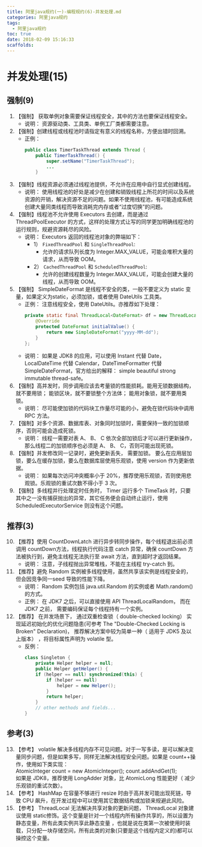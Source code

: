 ```yaml
---
title: 阿里java规约(一)-编程规约(6)-并发处理.md
categories: 阿里java规约
tags:
  - 阿里java规约
toc: true
date: 2018-02-09 15:16:33
scaffolds:
---
```


# 并发处理(15)
## 强制(9)
1. 【强制】 获取单例对象需要保证线程安全，其中的方法也要保证线程安全。
    * 说明： 资源驱动类、工具类、单例工厂类都需要注意。
2. 【强制】创建线程或线程池时请指定有意义的线程名称，方便出错时回溯。
    * 正例：
        ```java
        public class TimerTaskThread extends Thread {
            public TimerTaskThread() {
                super.setName("TimerTaskThread");
                ...
            }
        ```
3. 【强制】线程资源必须通过线程池提供，不允许在应用中自行显式创建线程。
    * 说明： 使用线程池的好处是减少在创建和销毁线程上所花的时间以及系统资源的开销，解决资源不足的问题。如果不使用线程池，有可能造成系统创建大量同类线程而导致消耗完内存或者“过度切换”的问题。
4. 【强制】线程池不允许使用 Executors 去创建，而是通过 ThreadPoolExecutor 的方式，这样的处理方式让写的同学更加明确线程池的运行规则，规避资源耗尽的风险。
    * 说明： Executors 返回的线程池对象的弊端如下：
        * 1） `FixedThreadPool` 和 `SingleThreadPool`:
            * 允许的请求队列长度为 Integer.MAX_VALUE，可能会堆积大量的请求，从而导致 OOM。
        * 2） `CachedThreadPool` 和 `ScheduledThreadPool`:
            * 允许的创建线程数量为 Integer.MAX_VALUE，可能会创建大量的线程，从而导致 OOM。
5. 【强制】 SimpleDateFormat 是线程不安全的类，一般不要定义为 static 变量，如果定义为static，必须加锁，或者使用 DateUtils 工具类。
    * 正例： 注意线程安全，使用 DateUtils。亦推荐如下处理：
        ```java
        private static final ThreadLocal<DateFormat> df = new ThreadLocal<DateFormat>() {
            @Override
            protected DateFormat initialValue() {
                return new SimpleDateFormat("yyyy-MM-dd");
            }
        };
        ```
    * 说明： 如果是 JDK8 的应用，可以使用 Instant 代替 Date， LocalDateTime 代替 Calendar，DateTimeFormatter 代替 SimpleDateFormat，官方给出的解释： simple beautiful strong immutable thread-safe。
6. 【强制】高并发时，同步调用应该去考量锁的性能损耗。能用无锁数据结构，就不要用锁； 能锁区块，就不要锁整个方法体； 能用对象锁，就不要用类锁。
    * 说明： 尽可能使加锁的代码块工作量尽可能的小，避免在锁代码块中调用 RPC 方法。
7. 【强制】对多个资源、数据库表、对象同时加锁时，需要保持一致的加锁顺序，否则可能会造成死锁。
    * 说明： 线程一需要对表 A、 B、 C 依次全部加锁后才可以进行更新操作，那么线程二的加锁顺序也必须是 A、 B、 C，否则可能出现死锁。
8. 【强制】并发修改同一记录时，避免更新丢失， 需要加锁。 要么在应用层加锁，要么在缓存加锁，要么在数据库层使用乐观锁，使用 version 作为更新依据。
    * 说明： 如果每次访问冲突概率小于 20%，推荐使用乐观锁，否则使用悲观锁。乐观锁的重试次数不得小于 3 次。
9. 【强制】多线程并行处理定时任务时， Timer 运行多个 TimeTask 时，只要其中之一没有捕获抛出的异常，其它任务便会自动终止运行，使用 ScheduledExecutorService 则没有这个问题。

## 推荐(3)
10. 【推荐】使用 CountDownLatch 进行异步转同步操作，每个线程退出前必须调用 countDown方法，线程执行代码注意 catch 异常，确保 countDown 方法被执行到，避免主线程无法执行至 await 方法，直到超时才返回结果。
    * 说明： 注意，子线程抛出异常堆栈，不能在主线程 try-catch 到。
11. 【推荐】避免 Random 实例被多线程使用，虽然共享该实例是线程安全的，但会因竞争同一seed 导致的性能下降。
    * 说明： Random 实例包括 java.util.Random 的实例或者 Math.random()的方式。
    * 正例： 在 JDK7 之后，可以直接使用 API ThreadLocalRandom， 而在 JDK7 之前， 需要编码保证每个线程持有一个实例。
12. 【推荐】 在并发场景下， 通过双重检查锁（ double-checked locking） 实现延迟初始化的优化问题隐患(可参考 The "Double-Checked Locking is Broken" Declaration)， 推荐解决方案中较为简单一种（ 适用于 JDK5 及以上版本） ，将目标属性声明为 volatile 型。
    * 反例：
        ```java
        class Singleton {
            private Helper helper = null;
            public Helper getHelper() {
            if (helper == null) synchronized(this) {
                if (helper == null)
                    helper = new Helper();
                }
                return helper;
            }
            // other methods and fields...
        }
        ```
## 参考(3)
13. 【参考】 volatile 解决多线程内存不可见问题。对于一写多读，是可以解决变量同步问题，但是如果多写，同样无法解决线程安全问题。如果是 count++操作，使用如下类实现：  
    AtomicInteger count = new AtomicInteger(); count.addAndGet(1);   
    如果是 JDK8，推荐使用 LongAdder 对象，比 AtomicLong 性能更好（ 减少乐观锁的重试次数）。
14. 【参考】 HashMap 在容量不够进行 resize 时由于高并发可能出现死链，导致 CPU 飙升，在开发过程中可以使用其它数据结构或加锁来规避此风险。
15. 【参考】 ThreadLocal 无法解决共享对象的更新问题， ThreadLocal 对象建议使用 static修饰。这个变量是针对一个线程内所有操作共享的，所以设置为静态变量，所有此类实例共享此静态变量 ，也就是说在类第一次被使用时装载，只分配一块存储空间，所有此类的对象(只要是这个线程内定义的)都可以操控这个变量。